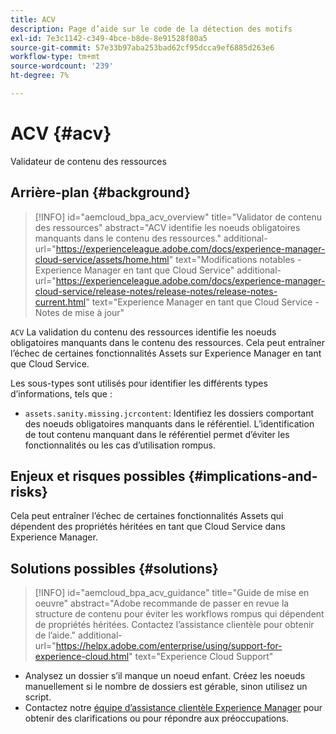 ```yaml
---
title: ACV
description: Page d’aide sur le code de la détection des motifs
exl-id: 7e3c1142-c349-4bce-b8de-8e91528f80a5
source-git-commit: 57e33b97aba253bad62cf95dcca9ef6885d263e6
workflow-type: tm+mt
source-wordcount: '239'
ht-degree: 7%

---
```


# ACV {#acv}

Validateur de contenu des ressources

## Arrière-plan {#background}

>[!INFO]
>id=&quot;aemcloud_bpa_acv_overview&quot;
>title=&quot;Validator de contenu des ressources&quot;
>abstract=&quot;ACV identifie les noeuds obligatoires manquants dans le contenu des ressources.&quot;
>additional-url=&quot;https://experienceleague.adobe.com/docs/experience-manager-cloud-service/assets/home.html&quot; text=&quot;Modifications notables - Experience Manager en tant que Cloud Service&quot;
>additional-url=&quot;https://experienceleague.adobe.com/docs/experience-manager-cloud-service/release-notes/release-notes/release-notes-current.html&quot; text=&quot;Experience Manager en tant que Cloud Service - Notes de mise à jour&quot;

`ACV`  La validation du contenu des ressources identifie les noeuds obligatoires manquants dans le contenu des ressources. Cela peut entraîner l’échec de certaines fonctionnalités Assets sur Experience Manager en tant que Cloud Service.

Les sous-types sont utilisés pour identifier les différents types d’informations, tels que :

* `assets.sanity.missing.jcrcontent`: Identifiez les dossiers comportant des noeuds obligatoires manquants dans le référentiel. L’identification de tout contenu manquant dans le référentiel permet d’éviter les fonctionnalités ou les cas d’utilisation rompus.

## Enjeux et risques possibles {#implications-and-risks}

Cela peut entraîner l’échec de certaines fonctionnalités Assets qui dépendent des propriétés héritées en tant que Cloud Service dans Experience Manager.

## Solutions possibles {#solutions}

>[!INFO]
>id=&quot;aemcloud_bpa_acv_guidance&quot;
>title=&quot;Guide de mise en oeuvre&quot;
>abstract=&quot;Adobe recommande de passer en revue la structure de contenu pour éviter les workflows rompus qui dépendent de propriétés héritées. Contactez l’assistance clientèle pour obtenir de l’aide.&quot;
>additional-url=&quot;https://helpx.adobe.com/enterprise/using/support-for-experience-cloud.html&quot; text=&quot;Experience Cloud Support&quot;

* Analysez un dossier s’il manque un noeud enfant. Créez les noeuds manuellement si le nombre de dossiers est gérable, sinon utilisez un script.
* Contactez notre [équipe d’assistance clientèle Experience Manager](https://helpx.adobe.com/fr/enterprise/using/support-for-experience-cloud.html) pour obtenir des clarifications ou pour répondre aux préoccupations.
